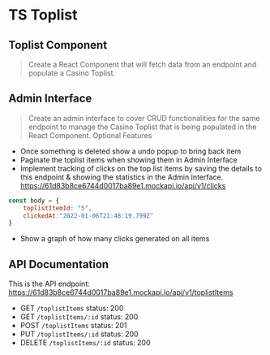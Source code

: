 # TS Toplist

## Toplist Component

> Create a React Component that will fetch data from an endpoint and populate a Casino Toplist.

## Admin Interface

> Create an admin interface to cover CRUD functionalities for the same endpoint to manage the Casino Toplist that is being populated in the React Component.
Optional Features

- Once something is deleted show a undo popup to bring back item
- Paginate the toplist items when showing them in Admin Interface
- Implement tracking of clicks on the top list items by saving the details to
this endpoint & showing the statistics in the Admin Interface.
https://61d83b8ce6744d0017ba89e1.mockapi.io/api/v1/clicks

```javascript
const body = {
    toplistItemId: "5",
    clickedAt:"2022-01-06T21:48:19.799Z"  
}
```
- Show a graph of how many clicks generated on all items

## API Documentation

This is the API endpoint: 
https://61d83b8ce6744d0017ba89e1.mockapi.io/api/v1/toplistItems

- GET `/toplistItems`
    status: 200
- GET `/toplistItems/:id`
    status: 200
- POST `/toplistItems`
    status: 201 
- PUT `/toplistItems/:id`
    status: 200 
- DELETE `/toplistItems/:id`
    status: 200 

    